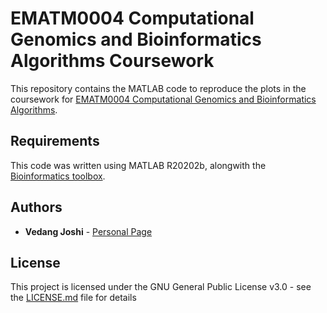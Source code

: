 # EMATM0004 Computational Genomics and Bioinformatics Algorithms Coursework

This repository contains the MATLAB code to reproduce the plots in the coursework for [EMATM0004 Computational Genomics and Bioinformatics Algorithms](https://www.bris.ac.uk/unit-programme-catalogue/UnitDetails.jsa?ayrCode=20%2F21&unitCode=EMATM0004). 

## Requirements
This code was written using MATLAB R20202b, alongwith the [Bioinformatics toolbox](https://uk.mathworks.com/products/bioinfo.html). 

## Authors

* **Vedang Joshi**  - [Personal Page](https://vedang-joshi.github.io)

## License

This project is licensed under the GNU General Public License v3.0 - see the [LICENSE.md](LICENSE.md) file for details
